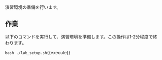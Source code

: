 演習環境の準備を行います。

## 作業

以下のコマンドを実行して、演習環境を準備します。この操作は1-2分程度で終わります。

`bash ./lab_setup.sh`{{execute}}

